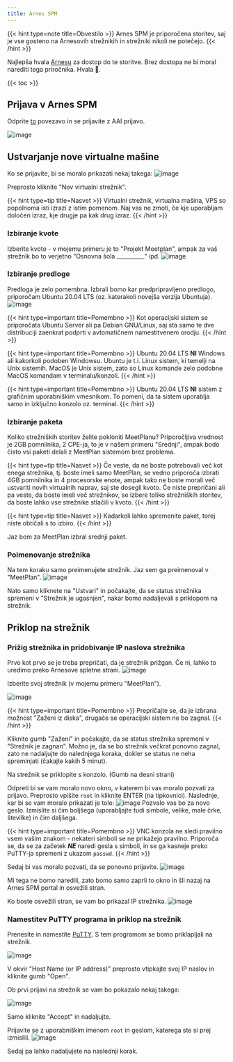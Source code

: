 ```yaml
---
title: Arnes SPM
---
```


{{< hint type=note title=Obvestilo >}}
Arnes SPM je priporočena storitev, saj je vse gosteno na Arnesovih strežnikih in strežniki nikoli ne potečejo.
{{< /hint >}}

Najlepša hvala [Arnesu](https://www.arnes.si) za dostop do te storitve. Brez dostopa ne bi moral narediti tega priročnika. Hvala :pray:.

{{< toc >}}

## Prijava v Arnes SPM
Odprite [to](https://spm.arnes.si) povezavo in se prijavite z AAI prijavo.

![image](https://user-images.githubusercontent.com/52399966/182016629-96384325-1298-46e4-97bb-85782cda88ee.png)

## Ustvarjanje nove virtualne mašine
Ko se prijavite, bi se moralo prikazati nekaj takega:
![image](https://user-images.githubusercontent.com/52399966/182017039-cfb28358-2265-45cc-9dbd-0ae3ca473bcb.png)

Preprosto kliknite "Nov virtualni strežnik".

{{< hint type=tip title=Nasvet >}}
Virtualni strežnik, virtualna mašina, VPS so popolnoma isti izrazi z istim pomenom. Naj vas ne zmoti, če kje uporabljam določen izraz, kje drugje pa kak drug izraz.
{{< /hint >}}

### Izbiranje kvote
Izberite kvoto - v mojemu primeru je to "Projekt Meetplan", ampak za vaš strežnik bo to verjetno "Osnovna šola __________" ipd.
![image](https://user-images.githubusercontent.com/52399966/182017164-72e33ae7-4059-4394-9f29-7838a14492af.png)

### Izbiranje predloge
Predloga je zelo pomembna. Izbrali bomo kar predpripravljeno predlogo, priporočam Ubuntu 20.04 LTS (oz. katerakoli novejša verzija Ubuntuja).
![image](https://user-images.githubusercontent.com/52399966/182017369-7aee85a2-48f5-41d8-a32f-312b5252e2c8.png)

{{< hint type=important title=Pomembno >}}
Kot operacijski sistem se priporočata Ubuntu Server ali pa Debian GNU/Linux, saj sta samo te dve distribuciji zaenkrat podprti v avtomatičnem namestitvenem orodju.
{{< /hint >}}

{{< hint type=important title=Pomembno >}}
Ubuntu 20.04 LTS **NI** Windows ali kakorkoli podoben Windowsu. Ubuntu je t.i. Linux sistem, ki temelji na Unix sistemih. MacOS je Unix sistem, zato so Linux komande zelo podobne MacOS komandam v terminalu/konzoli.
{{< /hint >}}

{{< hint type=important title=Pomembno >}}
Ubuntu 20.04 LTS **NI** sistem z grafičnim uporabniškim vmesnikom. To pomeni, da ta sistem uporablja samo in izključno konzolo oz. terminal.
{{< /hint >}}

### Izbiranje paketa
Koliko strežniških storitev želite pokloniti MeetPlanu? Priporočljiva vrednost je 2GB pomnilnika, 2 CPE-ja, to je v našem primeru "Srednji", ampak bodo čisto vsi paketi delali z MeetPlan sistemom brez problema.

{{< hint type=tip title=Nasvet >}}
Če veste, da ne boste potrebovali več kot enega strežnika, tj. boste imeli samo MeetPlan, se vedno priporoča izbrati 4GB pomnilnika in 4 procesorske enote, ampak tako ne boste morali več ustvariti novih virtualnih naprav, saj ste dosegli kvoto. Če niste prepričani ali pa veste, da boste imeli več strežnikov, se izbere toliko strežniških storitev, da boste lahko vse strežnike stlačili v kvoto.
{{< /hint >}}

{{< hint type=tip title=Nasvet >}}
Kadarkoli lahko spremenite paket, torej niste obtičali s to izbiro.
{{< /hint >}}

Jaz bom za MeetPlan izbral srednji paket.

### Poimenovanje strežnika
Na tem koraku samo preimenujete strežnik. Jaz sem ga preimenoval v "MeetPlan".
![image](https://user-images.githubusercontent.com/52399966/182017703-c5ac4d70-0bb5-4a9f-97fb-04d9755fdb8d.png)

Nato samo kliknete na "Ustvari" in počakajte, da se status strežnika spremeni v "Strežnik je ugasnjen", nakar bomo nadaljevali s priklopom na strežnik.

## Priklop na strežnik
### Prižig strežnika in pridobivanje IP naslova strežnika
Prvo kot prvo se je treba prepričati, da je strežnik prižgan. Če ni, lahko to uredimo preko Arnesove spletne strani.
![image](https://user-images.githubusercontent.com/52399966/182017954-5748344e-8671-4cfe-8117-5fd0ca5052f8.png)

Izberite svoj strežnik (v mojemu primeru "MeetPlan").

![image](https://user-images.githubusercontent.com/52399966/182018030-d524435f-1fc4-472e-b975-bebd068c6eb5.png)

{{< hint type=important title=Pomembno >}}
Prepričajte se, da je izbrana možnost "Zaženi iz diska", drugače se operacijski sistem ne bo zagnal.
{{< /hint >}}

Kliknite gumb "Zaženi" in počakajte, da se status strežnika spremeni v "Strežnik je zagnan". Možno je, da se bo strežnik večkrat ponovno zagnal, zato ne nadaljujte do nalednjega koraka, dokler se status ne neha spreminjati (čakajte kakih 5 minut).

Na strežnik se priklopite s konzolo. (Gumb na desni strani)

Odpreti bi se vam moralo novo okno, v katerem bi vas moralo pozvati za prijavo. Preprosto vpišite `root` in kliknite ENTER (na tipkovnici). Naslednje, kar bi se vam moralo prikazati je tole:
![image](https://user-images.githubusercontent.com/52399966/182018734-c7523128-41b5-4b55-a130-f11b1cee04e6.png)
Pozvalo vas bo za novo geslo. Izmislite si čim boljšega (uporabljajte tudi simbole, velike, male črke, številke) in čim daljšega.

{{< hint type=important title=Pomembno >}}
VNC konzola ne sledi pravilno vsem vašim znakom - nekateri simboli se ne prikažejo pravilno. Priporoča se, da se za začetek ***NE*** naredi gesla s simboli, in se ga kasneje preko PuTTY-ja spremeni z ukazom `passwd`.
{{< /hint >}}

Sedaj bi vas moralo pozvati, da se ponovno prijavite.
![image](https://user-images.githubusercontent.com/52399966/182018945-50382302-0856-4bb3-8a14-e9b6d6664af0.png)

Mi tega ne bomo naredili, zato bomo samo zaprli to okno in šli nazaj na Arnes SPM portal in osvežili stran.

Ko boste osvežili stran, se vam bo prikazal IP strežnika.
![image](https://user-images.githubusercontent.com/52399966/182018974-895aad07-025a-42a4-bc6b-47945938c02c.png)

### Namestitev PuTTY programa in priklop na strežnik
Prenesite in namestite [PuTTY](https://www.putty.org/). S tem programom se bomo priklapljali na strežnik.

![image](https://user-images.githubusercontent.com/52399966/182019048-9e5496dd-391a-4b87-9276-d1d86e24eb66.png)

V okvir "Host Name (or IP address)" preprosto vtipkajte svoj IP naslov in kliknite gumb "Open".

Ob prvi prijavi na strežnik se vam bo pokazalo nekaj takega:

![image](https://user-images.githubusercontent.com/52399966/182019108-fdeb81f3-2f60-46cd-b47a-b5019ddc0b63.png)

Samo kliknite "Accept" in nadaljujte.

Prijavite se z uporabniškim imenom `root` in geslom, katerega ste si prej izmislili.
![image](https://user-images.githubusercontent.com/52399966/182019149-a238db30-b396-4158-9234-102e51109336.png)

Sedaj pa lahko nadaljujete na naslednji korak.
